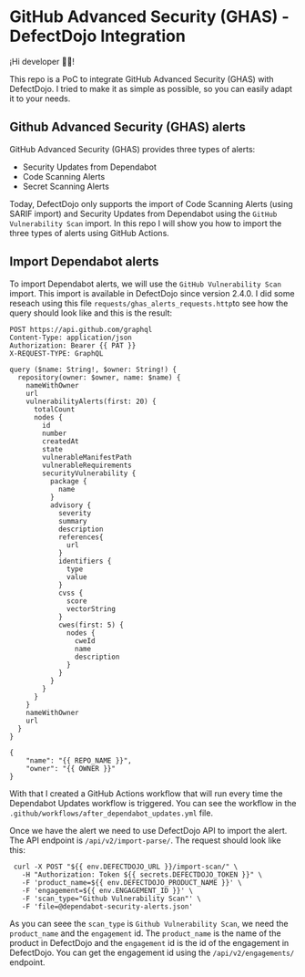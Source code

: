 # GitHub Advanced Security (GHAS) - DefectDojo Integration

¡Hi developer 👋🏻!

This repo is a PoC to integrate GitHub Advanced Security (GHAS) with DefectDojo. I tried to make it as simple as possible, so you can easily adapt it to your needs.

## Github Advanced Security (GHAS) alerts

GitHub Advanced Security (GHAS) provides three types of alerts:

- Security Updates from Dependabot
- Code Scanning Alerts
- Secret Scanning Alerts

Today, DefectDojo only supports the import of Code Scanning Alerts (using SARIF import) and Security Updates from Dependabot using the `GitHub Vulnerability Scan` import. In this repo I will show you how to import the three types of alerts using GitHub Actions.


## Import Dependabot alerts

To import Dependabot alerts, we will use the `GitHub Vulnerability Scan` import. This import is available in DefectDojo since version 2.4.0. I did some reseach using this file `requests/ghas_alerts_requests.http`to see how the query should look like and this is the result:

```
POST https://api.github.com/graphql
Content-Type: application/json
Authorization: Bearer {{ PAT }}
X-REQUEST-TYPE: GraphQL

query ($name: String!, $owner: String!) {  
  repository(owner: $owner, name: $name) {
    nameWithOwner
    url
    vulnerabilityAlerts(first: 20) {
      totalCount
      nodes {
        id
        number
        createdAt
        state
        vulnerableManifestPath
        vulnerableRequirements        
        securityVulnerability {
          package {
            name
          }
          advisory {
            severity
            summary
            description
            references{
              url
            }
            identifiers {
              type
              value
            }
            cvss {
              score     
              vectorString        
            }
            cwes(first: 5) {              
              nodes {
                cweId
                name
                description
              }
            }
          }
        }        
      }
    }
    nameWithOwner
    url
  }
}

{
    "name": "{{ REPO_NAME }}",
    "owner": "{{ OWNER }}"
}
```

With that I created a GitHub Actions workflow that will run every time the Dependabot Updates workflow is triggered. You can see the workflow in the `.github/workflows/after_dependabot_updates.yml` file.

Once we have the alert we need to use DefectDojo API to import the alert. The API endpoint is `/api/v2/import-parse/`. The request should look like this:

```
 curl -X POST "${{ env.DEFECTDOJO_URL }}/import-scan/" \
   -H "Authorization: Token ${{ secrets.DEFECTDOJO_TOKEN }}" \
   -F 'product_name=${{ env.DEFECTDOJO_PRODUCT_NAME }}' \
   -F 'engagement=${{ env.ENGAGEMENT_ID }}' \
   -F 'scan_type="Github Vulnerability Scan"' \
   -F 'file=@dependabot-security-alerts.json'
```

As you can seee the `scan_type` is `Github Vulnerability Scan`, we need the `product_name` and the `engagement` id. The `product_name` is the name of the product in DefectDojo and the `engagement` id is the id of the engagement in DefectDojo. You can get the engagement id using the `/api/v2/engagements/` endpoint.



